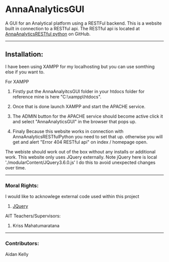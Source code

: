 # AnnaAnalyticsGUI
A GUI for an Analytical platform using a RESTFul backend.
This is a website built in connection to a RESTful api. The RESTful api is located at [AnnaAnalyticsRESTful python](https://github.com/Akelly982/AnnaAnalyticsRESTFulPython) on GitHub. 

---

## Installation:

I have been using XAMPP for my localhosting but you can use somthing else if you want to.

For XAMPP
1) Firstly put the AnnaAnalyitcsGUI folder in your htdocs folder for reference mine is here "C:\xampp\htdocs". 

2) Once that is done launch XAMPP and start the APACHE service.

3) The ADMIN button for the APACHE service should become active click it and select "AnnaAnalyticsGUI" in the browser that pops up.

4) Finaly Because this website works in connection with AnnaAnalyticsRESTfulPython you need to set that up. otherwise you will get and alert "Error 404 RESTful api" on index / homepage open. 

The webiste should work out of the box without any installs or additional work.
This website only uses JQuery externally. 
Note jQuery here is local './modularContent/JQuery3.6.0.js' I do this to avoid unexpected changes over time.


<!-- ---

### Copyrights: 

I should write somthing here 

-->


---

### Moral Rights:

I would like to acknowlege external code used within this project
1. [JQuery](https://jquery.com/)

AIT Teachers/Supervisors:
1. Kriss Mahatumaratana


---

### Contributors:

Aidan Kelly
